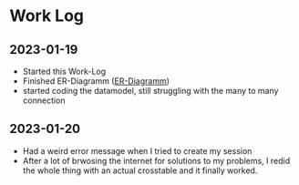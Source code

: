 # Work Log
## 2023-01-19

- Started this Work-Log
- Finished ER-Diagramm ([ER-Diagramm](ER-Diagramm_NotesApp.png))
- started coding the datamodel, still struggling with the many to many connection

## 2023-01-20

- Had a weird error message when I tried to create my session
- After a lot of brwosing the internet for solutions to my problems, I redid the whole thing with an actual crosstable and it finally worked.